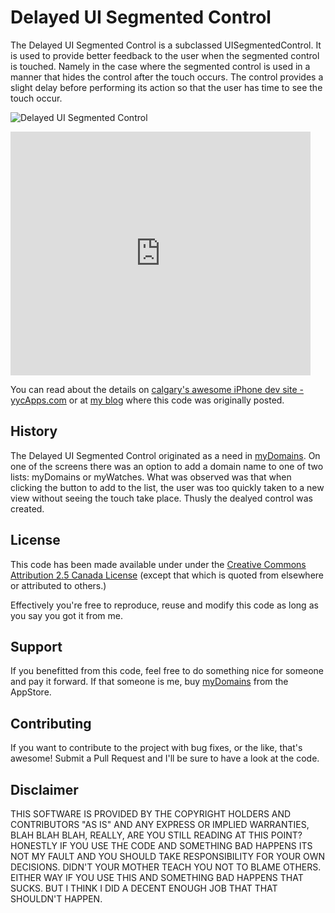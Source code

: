 Delayed UI Segmented Control
=============

The Delayed UI Segmented Control is a subclassed UISegmentedControl. It is used
to provide better feedback to the user when the segmented control is touched.
Namely in the case where the segmented control is used in a manner that hides
the control after the touch occurs. The control provides a slight delay before
performing its action so that the user has time to see the touch occur.

![Delayed UI Segmented Control](http://www.thepursuitofquality.com/img/delayed_segment_control.png)

<iframe title="YouTube video player" width="480" height="390" src="http://www.youtube.com/embed/KsHMTUiyQHs?rel=0" frameborder="0" allowfullscreen></iframe>

You can read about the details on [calgary's awesome iPhone dev site - yycApps.com][3]
or at [my blog][4] where this code was originally posted.

History
-------

The Delayed UI Segmented Control originated as a need in [myDomains][2]. On one
of the screens there was an option to add a domain name to one of two lists:
myDomains or myWatches. What was observed was that when clicking the button to
add to the list, the user was too quickly taken to a new view without seeing
the touch take place. Thusly the dealyed control was created.

License
-------

This code has been made available under under the [Creative Commons Attribution 2.5 
Canada License][1] (except that which is quoted from elsewhere or attributed to 
others.)

Effectively you're free to reproduce, reuse and modify this code as long as you 
say you got it from me. 

Support
-------

If you benefitted from this code, feel free to do something nice for someone
and pay it forward. If that someone is me, buy [myDomains][2] from the
AppStore.

Contributing
------------

If you want to contribute to the project with bug fixes, or the like, that's 
awesome! Submit a Pull Request and I'll be sure to have a look at the code.

Disclaimer
----------

THIS SOFTWARE IS PROVIDED BY THE COPYRIGHT HOLDERS AND CONTRIBUTORS "AS IS" AND 
ANY EXPRESS OR IMPLIED WARRANTIES, BLAH BLAH BLAH, REALLY, ARE YOU STILL READING 
AT THIS POINT?  HONESTLY IF YOU USE THE CODE AND SOMETHING BAD HAPPENS ITS NOT MY 
FAULT AND YOU SHOULD TAKE RESPONSIBILITY FOR YOUR OWN DECISIONS. DIDN'T YOUR 
MOTHER TEACH YOU NOT TO BLAME OTHERS. EITHER WAY IF YOU USE THIS AND SOMETHING
BAD HAPPENS THAT SUCKS. BUT I THINK I DID A DECENT ENOUGH JOB THAT THAT
SHOULDN'T HAPPEN.

[1]: http://creativecommons.org/licenses/by/2.5/ca/
[2]: http://rtlabs.ca/mydomains/
[3]: http://www.yycapps.com/2011/03/making-the-iphone-responsive-to-a-users-touch
[4]: http://www.thepursuitofquality.com/post/35/providing-better-visual-feedback-for-the-uisegmentedcontrol.html
